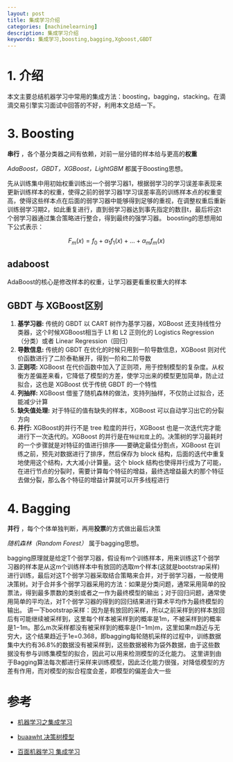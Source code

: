 ```yaml
---
layout: post
title: 集成学习介绍
categories: [machinelearning]
description: 集成学习介绍
keywords: 集成学习,boosting,bagging,Xgboost,GBDT
---
```


# 1. 介绍

本文主要总结机器学习中常用的集成方法：boosting，bagging，stacking。在滴滴交易引擎实习面试中回答的不好，利用本文总结一下。

# 3. Boosting

**串行** ，各个基分类器之间有依赖，对前一层分错的样本给与更高的**权重**
 
*AdaBoost，GBDT，XGBoost，LightGBM* 都属于Boosting思想。

先从训练集中用初始权重训练出一个弱学习器1，根据弱学习的学习误差率表现来更新训练样本的权重，使得之前的弱学习器1学习误差率高的训练样本点的权重变高，使得这些样本点在后面的弱学习器中能够得到足够的重视，在调整权重后重新训练弱学习期2，如此重复进行，直到弱学习器达到事先指定的数目t，最后将这t个弱学习器通过集合策略进行整合，得到最终的强学习器。
boosting的思想用如下公式表示：

$$F_m(x)=f_0+\alpha_1f_1(x)+...+\alpha_mf_m(x)$$

## adaboost
AdaBoost的核心是修改样本的权重，让学习器更看重权重大的样本


## GBDT 与 XGBoost区别

1. **基学习器:** 传统的 GBDT 以 CART 树作为基学习器，XGBoost 还支持线性分类器，这个时候XGBoost相当于 L1 和 L2 正则化的 Logistics Regression（分类）或者 Linear Regression（回归）
2. **导数信息:** 传统的 GBDT 在优化的时候只用到一阶导数信息，XGBoost 则对代价函数进行了二阶泰勒展开，得到一阶和二阶导数
3. **正则项:** XGBoost 在代价函数中加入了正则项，用于控制模型的复杂度。从权衡方差偏差来看，它降低了模型的方差，使学习出来的模型更加简单，防止过拟合，这也是 XGBoost 优于传统 GBDT 的一个特性
4. **列抽样:** XGBoost 借鉴了随机森林的做法，支持列抽样，不仅防止过拟合，还能减少计算
5. **缺失值处理:** 对于特征的值有缺失的样本，XGBoost 可以自动学习出它的分裂方向
6. **并行:** XGBoost的并行不是 tree 粒度的并行，XGBoost 也是一次迭代完才能进行下一次迭代的。XGBoost 的并行是在`特征粒度`上的。决策树的学习最耗时的一个步骤就是对特征的值进行排序——要确定最佳分割点，XGBoost 在训练之前，预先对数据进行了排序，然后保存为 block 结构，后面的迭代中重复地使用这个结构，大大减小计算量。这个 block 结构也使得并行成为了可能，在进行节点的分裂时，需要计算每个特征的增益，最终选增益最大的那个特征去做分裂，那么各个特征的增益计算就可以开多线程进行


# 4. Bagging

**并行** ，每个个体单独判断，再用**投票**的方式做出最后决策

*随机森林（Random Forest）* 属于bagging思想。

bagging原理就是给定T个弱学习器，假设有m个训练样本，用来训练这T个弱学习器的样本是从这m个训练样本中有放回的选取m个样本(这就是bootstrap采样)进行训练，最后对这T个弱学习器采取结合策略来合并，对于弱学习器，一般使用决策树。对于合并多个弱学习器采用的方法：如果是分类问题，通常采用简单的投票法，得到最多票数的类别或者之一作为最终模型的输出；对于回归问题，通常使用简单的平均法，对T个弱学习器的得到的回归结果进行算术平均作为最终模型的输出。
讲一下bootstrap采样：因为是有放回的采样，所以之前采样到的样本放回后有可能继续被采样到，这里每个样本被采样到的概率是1m，不被采样到的概率是1−1m。那么m次采样都没有被采样到的概率是(1−1m)m，这里如果m趋近与无穷大，这个结果趋近于1e=0.368，即bagging每轮随机采样的过程中，训练数据集中大约有36.8%的数据没有被采样到，这些数据被称为袋外数据，由于这些数据没有参与训练集模型的拟合，因此可以用来检测模型的泛化能力。
这里讲到由于Bagging算法每次都进行采样来训练模型，因此泛化能力很强，对降低模型的方差有作用，而对模型的拟合程度会差，即模型的偏差会大一些


# 参考


- [机器学习之集成学习](https://moluchase.github.io/2018/08/30/ml03/)
- [buaawht 决策树模型](https://buaawht.github.io/2019/03/27/%E5%86%B3%E7%AD%96%E6%A0%91%E6%A8%A1%E5%9E%8B/#11-id3%E5%86%B3%E7%AD%96%E6%A0%91%E7%94%9F%E6%88%90%E7%AE%97%E6%B3%95)

- [百面机器学习 集成学习](https://zdkswd.github.io/2019/02/23/%E7%99%BE%E9%9D%A2%E6%9C%BA%E5%99%A8%E5%AD%A6%E4%B9%A0%20%E9%9B%86%E6%88%90%E5%AD%A6%E4%B9%A0/)
